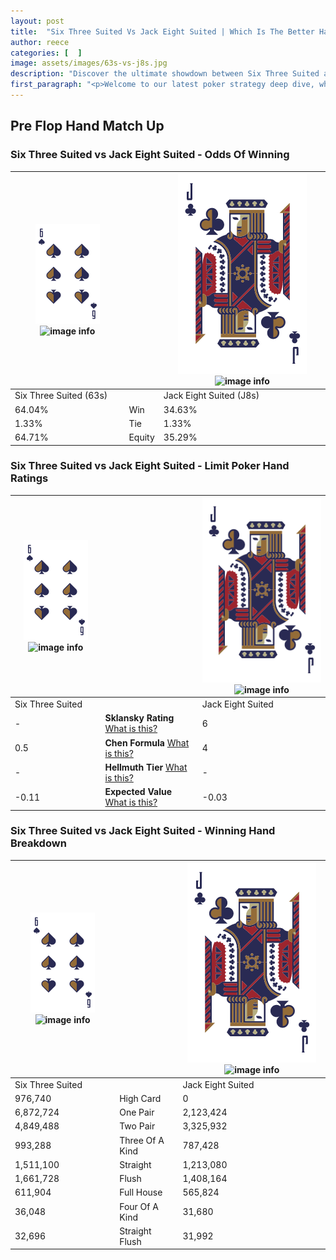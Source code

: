 ```yaml
---
layout: post
title:  "Six Three Suited Vs Jack Eight Suited | Which Is The Better Hand In Poker? A Complete Guide"
author: reece
categories: [  ]
image: assets/images/63s-vs-j8s.jpg
description: "Discover the ultimate showdown between Six Three Suited and Jack Eight Suited in poker! Uncover the odds, strategies, and scenarios where one hand triumphs over the other. Get ready to up your poker game with this thrilling analysis."
first_paragraph: "<p>Welcome to our latest poker strategy deep dive, where we're pitting two distinct hands against each other in a high-stakes showdown: Six Three Suited vs Jack Eight Suited.</p><p>In the dynamic world of poker, every decision counts, and knowing which hand holds the upper hand is key to your success at the table.</p><p>In this article, we'll dissect these two hands, explore the scenarios where one dominates the other, and equip you with the knowledge to make strategic choices that can tip the odds in your favor.</p><p>Get ready to unravel the intriguing dynamics of these poker hands and elevate your game to new heights.</p>"
---
```




[comment]: # (sp0)

## Pre Flop Hand Match Up

<div class="table hand-ratings" markdown="1"> 



### Six Three Suited vs Jack Eight Suited - Odds Of Winning


    
| ![image info](assets/images/hand1/6.png) ![image info](assets/images/hand1/3s.png) |  | ![image info](assets/images/hand2/J.png) ![image info](assets/images/hand2/8s.png) |
| -------- | -------- | -------- |
| Six Three Suited (63s) |  | Jack Eight Suited (J8s) |
| 64.04% | Win | 34.63% |
| 1.33% | Tie | 1.33% |
| 64.71% | Equity | 35.29% |




[comment]: # (sp1)



### Six Three Suited vs Jack Eight Suited - Limit Poker Hand Ratings


    
| ![image info](assets/images/hand1/6.png) ![image info](assets/images/hand1/3s.png) |  | ![image info](assets/images/hand2/J.png) ![image info](assets/images/hand2/8s.png) |
| -------- | -------- | -------- |
| Six Three Suited |  | Jack Eight Suited |
| - | **Sklansky Rating** [What is this?](/sklansky-rating-explained) | 6 |
| 0.5 | **Chen Formula** [What is this?](/chen-formula-explained) | 4 |
| - | **Hellmuth Tier** [What is this?](/Hellmuth-tier-explained) | - |
| -0.11 | **Expected Value** [What is this?](/expected-value-explained) | -0.03 |




[comment]: # (sp2)



### Six Three Suited vs Jack Eight Suited - Winning Hand Breakdown


    
| ![image info](assets/images/hand1/6.png) ![image info](assets/images/hand1/3s.png) |  | ![image info](assets/images/hand2/J.png) ![image info](assets/images/hand2/8s.png) |
| -------- | -------- | -------- |
| Six Three Suited |  | Jack Eight Suited |
| 976,740 | High Card | 0 |
| 6,872,724 | One Pair | 2,123,424 |
| 4,849,488 | Two Pair | 3,325,932 |
| 993,288 | Three Of A Kind | 787,428 |
| 1,511,100 | Straight | 1,213,080 |
| 1,661,728 | Flush | 1,408,164 |
| 611,904 | Full House | 565,824 |
| 36,048 | Four Of A Kind | 31,680 |
| 32,696 | Straight Flush | 31,992 |




[comment]: # (sp3)



</div>

[comment]: # (sp4)



[comment]: # (sp5)

